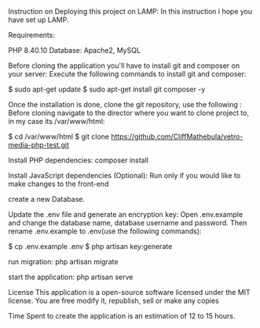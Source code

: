 Instruction on Deploying this project on LAMP:
In this instruction i hope you have set up LAMP.


Requirements:

PHP 8.40.10
Database: Apache2, MySQL

Before cloning the application you'll have to install git and composer on your server: 
Execute the following commands to install git and composer:

$ sudo apt-get update
$ sudo apt-get install git composer -y

Once the installation is done, clone the git repository, use the following :
Before cloning navigate to the director where you want to clone project to, in my case its /var/www/html:

$ cd /var/www/html
$ git clone https://github.com/CliffMathebula/vetro-media-php-test.git

Install PHP dependencies:
composer install

Install JavaScript dependencies (Optional):
Run only if you would like to make changes to the front-end

create a new Database.

Update the .env file and generate an encryption key:
Open .env.example and change the database name, database username and password.
Then rename .env.example to .env(use the following commands):

$ cp .env.example .env
$ php artisan key:generate 

run migration:
php artisan migrate

start the application:
php artisan serve

License This application is a open-source software licensed under the MIT license.
You are free modify it, republish, sell or make any copies


Time Spent to create the application is an estimation of 12 to 15 hours.
